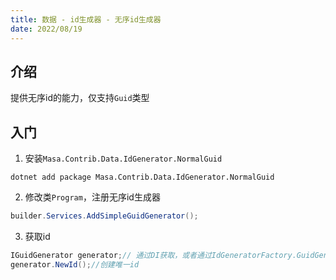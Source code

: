 ```yaml
---
title: 数据 - id生成器 - 无序id生成器
date: 2022/08/19
---
```


## 介绍

提供无序id的能力，仅支持`Guid`类型

## 入门

1. 安装`Masa.Contrib.Data.IdGenerator.NormalGuid`

``` shell
dotnet add package Masa.Contrib.Data.IdGenerator.NormalGuid
```

2. 修改类`Program`，注册无序id生成器

``` C#
builder.Services.AddSimpleGuidGenerator();
```

3. 获取id

``` C#
IGuidGenerator generator;// 通过DI获取，或者通过IdGeneratorFactory.GuidGenerator获取
generator.NewId();//创建唯一id
```